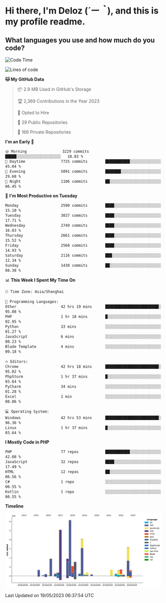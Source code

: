 # **Hi there, I'm Deloz (*´ー｀*), and this is my profile readme.**

## **What languages you use and how much do you code?**

<!--START_SECTION:waka-->
![Code Time](http://img.shields.io/badge/Code%20Time-1%2C482%20hrs-blue)

![Lines of code](https://img.shields.io/badge/From%20Hello%20World%20I%27ve%20Written-30.7%20million%20lines%20of%20code-blue)

**🐱 My GitHub Data** 

> 📦 2.9 MB Used in GitHub's Storage 
 > 
> 🏆 2,369 Contributions in the Year 2023
 > 
> 💼 Opted to Hire
 > 
> 📜 29 Public Repositories 
 > 
> 🔑 166 Private Repositories 
 > 
**I'm an Early 🐤** 

```text
🌞 Morning                3229 commits        █████░░░░░░░░░░░░░░░░░░░░   18.83 % 
🌆 Daytime                7725 commits        ███████████░░░░░░░░░░░░░░   45.04 % 
🌃 Evening                5091 commits        ███████░░░░░░░░░░░░░░░░░░   29.68 % 
🌙 Night                  1106 commits        ██░░░░░░░░░░░░░░░░░░░░░░░   06.45 % 
```
📅 **I'm Most Productive on Tuesday** 

```text
Monday                   2590 commits        ████░░░░░░░░░░░░░░░░░░░░░   15.10 % 
Tuesday                  3037 commits        ████░░░░░░░░░░░░░░░░░░░░░   17.71 % 
Wednesday                2749 commits        ████░░░░░░░░░░░░░░░░░░░░░   16.03 % 
Thursday                 2661 commits        ████░░░░░░░░░░░░░░░░░░░░░   15.52 % 
Friday                   2560 commits        ████░░░░░░░░░░░░░░░░░░░░░   14.93 % 
Saturday                 2116 commits        ███░░░░░░░░░░░░░░░░░░░░░░   12.34 % 
Sunday                   1438 commits        ██░░░░░░░░░░░░░░░░░░░░░░░   08.38 % 
```


📊 **This Week I Spent My Time On** 

```text
🕑︎ Time Zone: Asia/Shanghai

💬 Programming Languages: 
Other                    42 hrs 19 mins      ████████████████████████░   95.08 % 
PHP                      1 hr 18 mins        █░░░░░░░░░░░░░░░░░░░░░░░░   02.95 % 
Python                   33 mins             ░░░░░░░░░░░░░░░░░░░░░░░░░   01.27 % 
JavaScript               6 mins              ░░░░░░░░░░░░░░░░░░░░░░░░░   00.23 % 
Blade Template           4 mins              ░░░░░░░░░░░░░░░░░░░░░░░░░   00.18 % 

🔥 Editors: 
Chrome                   42 hrs 18 mins      ████████████████████████░   95.02 % 
PhpStorm                 1 hr 37 mins        █░░░░░░░░░░░░░░░░░░░░░░░░   03.64 % 
PyCharm                  34 mins             ░░░░░░░░░░░░░░░░░░░░░░░░░   01.28 % 
Excel                    1 min               ░░░░░░░░░░░░░░░░░░░░░░░░░   00.06 % 

💻 Operating System: 
Windows                  42 hrs 53 mins      ████████████████████████░   96.36 % 
Linux                    1 hr 37 mins        █░░░░░░░░░░░░░░░░░░░░░░░░   03.64 % 
```

**I Mostly Code in PHP** 

```text
PHP                      77 repos            ███████████░░░░░░░░░░░░░░   42.08 % 
JavaScript               32 repos            ████░░░░░░░░░░░░░░░░░░░░░   17.49 % 
HTML                     12 repos            ██░░░░░░░░░░░░░░░░░░░░░░░   06.56 % 
C#                       1 repo              ░░░░░░░░░░░░░░░░░░░░░░░░░   00.55 % 
Kotlin                   1 repo              ░░░░░░░░░░░░░░░░░░░░░░░░░   00.55 % 
```



**Timeline**

![Lines of Code chart](https://raw.githubusercontent.com/deloz/deloz/main/assets/bar_graph.png)


 Last Updated on 19/05/2023 06:37:54 UTC
<!--END_SECTION:waka-->
